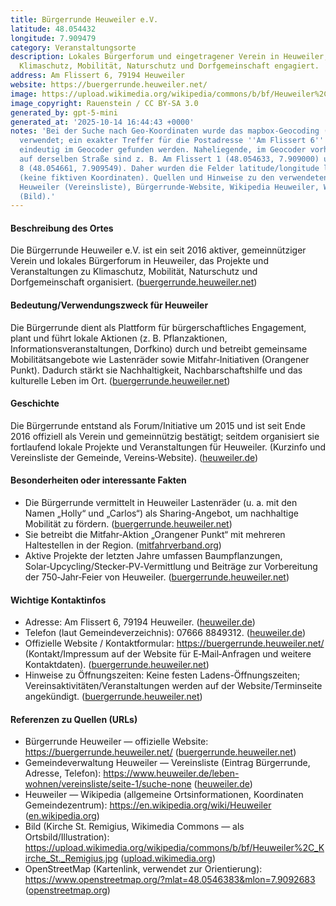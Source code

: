 ```yaml
---
title: Bürgerrunde Heuweiler e.V.
latitude: 48.054432
longitude: 7.909479
category: Veranstaltungsorte
description: Lokales Bürgerforum und eingetragener Verein in Heuweiler, das sich für
  Klimaschutz, Mobilität, Naturschutz und Dorfgemeinschaft engagiert.
address: Am Flissert 6, 79194 Heuweiler
website: https://buergerrunde.heuweiler.net/
image: https://upload.wikimedia.org/wikipedia/commons/b/bf/Heuweiler%2C_Kirche_St._Remigius.jpg
image_copyright: Rauenstein / CC BY‑SA 3.0
generated_by: gpt-5-mini
generated_at: '2025-10-14 16:44:43 +0000'
notes: 'Bei der Suche nach Geo-Koordinaten wurde das mapbox‑Geocoding (Reverse Geocode)
  verwendet; ein exakter Treffer für die Postadresse ''Am Flissert 6'' konnte nicht
  eindeutig im Geocoder gefunden werden. Naheliegende, im Geocoder vorhandene Adressen
  auf derselben Straße sind z. B. Am Flissert 1 (48.054633, 7.909000) und Am Flissert
  8 (48.054661, 7.909549). Daher wurden die Felder latitude/longitude leer gelassen
  (keine fiktiven Koordinaten). Quellen und Hinweise zu den verwendeten Seiten: Gemeindeverwaltung
  Heuweiler (Vereinsliste), Bürgerrunde-Website, Wikipedia Heuweiler, Wikimedia Commons
  (Bild).'
---
```

#### Beschreibung des Ortes
Die Bürgerrunde Heuweiler e.V. ist ein seit 2016 aktiver, gemeinnütziger Verein und lokales Bürgerforum in Heuweiler, das Projekte und Veranstaltungen zu Klimaschutz, Mobilität, Naturschutz und Dorfgemeinschaft organisiert. ([buergerrunde.heuweiler.net](https://buergerrunde.heuweiler.net/))

#### Bedeutung/Verwendungszweck für Heuweiler
Die Bürgerrunde dient als Plattform für bürgerschaftliches Engagement, plant und führt lokale Aktionen (z. B. Pflanzaktionen, Informationsveranstaltungen, Dorfkino) durch und betreibt gemeinsame Mobilitätsangebote wie Lastenräder sowie Mitfahr‑Initiativen (Orangener Punkt). Dadurch stärkt sie Nachhaltigkeit, Nachbarschaftshilfe und das kulturelle Leben im Ort. ([buergerrunde.heuweiler.net](https://buergerrunde.heuweiler.net/))

#### Geschichte
Die Bürgerrunde entstand als Forum/Initiative um 2015 und ist seit Ende 2016 offiziell als Verein und gemeinnützig bestätigt; seitdem organisiert sie fortlaufend lokale Projekte und Veranstaltungen für Heuweiler. (Kurzinfo und Vereinsliste der Gemeinde, Vereins‑Website). ([heuweiler.de](https://www.heuweiler.de/leben-wohnen/vereinsliste))

#### Besonderheiten oder interessante Fakten
- Die Bürgerrunde vermittelt in Heuweiler Lastenräder (u. a. mit den Namen „Holly“ und „Carlos“) als Sharing-Angebot, um nachhaltige Mobilität zu fördern. ([buergerrunde.heuweiler.net](https://buergerrunde.heuweiler.net/))  
- Sie betreibt die Mitfahr‑Aktion „Orangener Punkt“ mit mehreren Haltestellen in der Region. ([mitfahrverband.org](https://mitfahrverband.org/mitfahrbaenke/?utm_source=openai))  
- Aktive Projekte der letzten Jahre umfassen Baumpflanzungen, Solar‑Upcycling/Stecker‑PV‑Vermittlung und Beiträge zur Vorbereitung der 750‑Jahr‑Feier von Heuweiler. ([buergerrunde.heuweiler.net](https://buergerrunde.heuweiler.net/2024/?utm_source=openai))

#### Wichtige Kontaktinfos
- Adresse: Am Flissert 6, 79194 Heuweiler. ([heuweiler.de](https://www.heuweiler.de/leben-wohnen/vereinsliste))  
- Telefon (laut Gemeindeverzeichnis): 07666 8849312. ([heuweiler.de](https://www.heuweiler.de/leben-wohnen/vereinsliste))  
- Offizielle Website / Kontaktformular: https://buergerrunde.heuweiler.net/ (Kontakt/Impressum auf der Website für E‑Mail‑Anfragen und weitere Kontaktdaten). ([buergerrunde.heuweiler.net](https://buergerrunde.heuweiler.net/))  
- Hinweise zu Öffnungszeiten: Keine festen Ladens-Öffnungszeiten; Vereinsaktivitäten/Veranstaltungen werden auf der Website/Terminseite angekündigt. ([buergerrunde.heuweiler.net](https://buergerrunde.heuweiler.net/))

#### Referenzen zu Quellen (URLs)
- Bürgerrunde Heuweiler — offizielle Website: https://buergerrunde.heuweiler.net/ ([buergerrunde.heuweiler.net](https://buergerrunde.heuweiler.net/))  
- Gemeindeverwaltung Heuweiler — Vereinsliste (Eintrag Bürgerrunde, Adresse, Telefon): https://www.heuweiler.de/leben-wohnen/vereinsliste/seite-1/suche-none ([heuweiler.de](https://www.heuweiler.de/leben-wohnen/vereinsliste))  
- Heuweiler — Wikipedia (allgemeine Ortsinformationen, Koordinaten Gemeindezentrum): https://en.wikipedia.org/wiki/Heuweiler ([en.wikipedia.org](https://en.wikipedia.org/wiki/Heuweiler))  
- Bild (Kirche St. Remigius, Wikimedia Commons — als Ortsbild/Illustration): https://upload.wikimedia.org/wikipedia/commons/b/bf/Heuweiler%2C_Kirche_St._Remigius.jpg ([upload.wikimedia.org](https://upload.wikimedia.org/wikipedia/commons/b/bf/Heuweiler%2C_Kirche_St._Remigius.jpg))  
- OpenStreetMap (Kartenlink, verwendet zur Orientierung): https://www.openstreetmap.org/?mlat=48.0546383&mlon=7.9092683 ([openstreetmap.org](https://www.openstreetmap.org/?mlat=48.0546383&mlon=7.9092683))